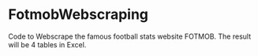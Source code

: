 # FotmobWebscraping
Code to Webscrape the famous football stats website FOTMOB. The result will be 4 tables in Excel.
